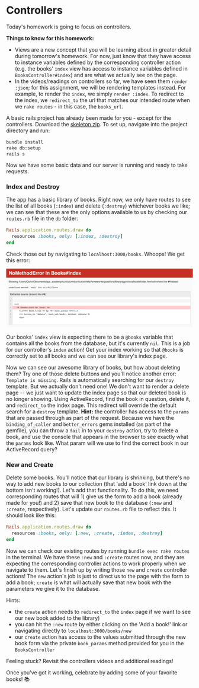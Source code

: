 # Controllers

Today's homework is going to focus on controllers.

**Things to know for this homework:**
- Views are a new concept that you will be learning about in greater detail during tomorrow's homework. For now, just know that they have access to instance variables defined by the corresponding controller action (e.g. the books' `index` view has access to instance variables defined in `BooksController#index`) and are what we actually see on the page.
- In the videos/readings on controllers so far, we have seen them `render :json`; for this assignment, we will be rendering templates instead. For example, to render the `index`, we simply `render :index`. To redirect to the index, we `redirect_to` the url that matches our intended route when we `rake routes` - in this case, the `books_url`.

A basic rails project has already been made for you - except for the controllers. Download the [skeleton zip][skeleton]. To set up, navigate into the project directory and run:
```
bundle install
rake db:setup
rails s
```
Now we have some basic data and our server is running and ready to take requests.

### Index and Destroy

The app has a basic library of books. Right now, we only have routes to see the list of all books (`:index`) and delete (`:destroy`) whichever books we like; we can see that these are the only options available to us by checking our `routes.rb` file in the `db` folder:

```ruby
Rails.application.routes.draw do
  resources :books, only: [:index, :destroy]
end
```

Check those out by navigating to `localhost:3000/books`. Whoops! We get this error:

![image of index error](./index_error.png)

Our books' `index` view is expecting there to be a `@books` variable that contains all the books from the database, but it's currently `nil`. This is a job for our controller's `index` action! Get your index working so that `@books` is correctly set to all books and we can see our library's index page.

Now we can see our awesome library of books, but how about deleting them? Try one of those delete buttons and you'll notice another error: `Template is missing`. Rails is automatically searching for our `destroy` template. But we actually don't need one! We don't want to render a delete page -- we just want to update the index page so that our deleted book is no longer showing. Using ActiveRecord, find the book in question, delete it, and `redirect_to` the index page. This redirect will override the default search for a `destroy` template. **Hint:** the controller has access to the `params` that are passed through as part of the request. Because we have the `binding_of_caller` and `better_errors` gems installed (as part of the gemfile), you can throw a `fail` in to your `destroy` action, try to delete a book, and use the console that appears in the browser to see exactly what the `params` look like. What param will we use to find the correct book in our ActiveRecord query?

### New and Create

Delete some books. You'll notice that our library is shrinking, but there's no way to add new books to our collection (that 'add a book' link down at the bottom isn't working!). Let's add that functionality. To do this, we need corresponding routes that will 1) give us the form to add a book (already made for you!) and 2) save that new book to the database (`:new` and `:create`, respectively). Let's update our `routes.rb` file to reflect this. It should look like this:

```ruby
Rails.application.routes.draw do
  resources :books, only: [:new, :create, :index, :destroy]
end
```

Now we can check our existing routes by running `bundle exec rake routes` in the terminal. We have these `:new` and `:create` routes now, and they are expecting the corresponding controller actions to work properly when we navigate to them. Let's finish up by writing those `new` and `create` controller actions! The `new` action's job is just to direct us to the page with the form to add a book; `create` is what will actually save that new book with the parameters we give it to the database.

Hints:
- the `create` action needs to `redirect_to` the `index` page if we want to see our new book added to the library)
- you can hit the `:new` route by either clicking on the 'Add a book!' link or navigating directly to `localhost:3000/books/new`
- our `create` action has access to the values submitted through the new book form via the private `book_params` method provided for you in the `BooksController`

Feeling stuck? Revisit the controllers videos and additional readings!

Once you've got it working, celebrate by adding some of your favorite books! :books:

[controlla-by-drake]: https://soundcloud.com/octobersveryown/drake-controlla
[skeleton]: ./library.zip?raw=true
